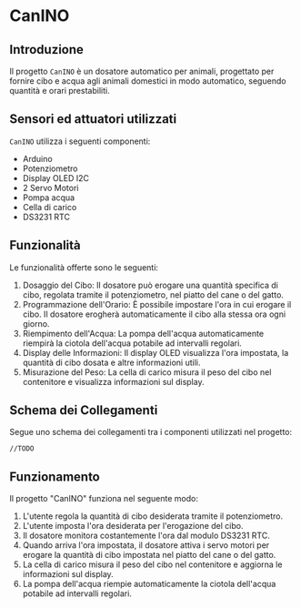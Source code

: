 # CanINO

## Introduzione

Il progetto `CanINO` è un dosatore automatico per animali, progettato per fornire cibo e acqua agli animali domestici in modo automatico, seguendo quantità e orari prestabiliti. 

## Sensori ed attuatori utilizzati

`CanINO` utilizza i seguenti componenti:

- Arduino
- Potenziometro
- Display OLED I2C
- 2 Servo Motori
- Pompa acqua
- Cella di carico
- DS3231 RTC

## Funzionalità


Le funzionalità offerte sono le seguenti:

1. Dosaggio del Cibo: Il dosatore può erogare una quantità specifica di cibo, regolata tramite il potenziometro, nel piatto del cane o del gatto.
2. Programmazione dell'Orario: È possibile impostare l'ora in cui erogare il cibo. Il dosatore erogherà automaticamente il cibo alla stessa ora ogni giorno.
3. Riempimento dell'Acqua: La pompa dell'acqua automaticamente riempirà la ciotola dell'acqua potabile ad intervalli regolari.
4. Display delle Informazioni: Il display OLED visualizza l'ora impostata, la quantità di cibo dosata e altre informazioni utili.
5. Misurazione del Peso: La cella di carico misura il peso del cibo nel contenitore e visualizza informazioni sul display.

## Schema dei Collegamenti

Segue uno schema dei collegamenti tra i componenti utilizzati nel progetto:

```
//TODO 
```

## Funzionamento

Il progetto "CanINO" funziona nel seguente modo:

1. L'utente regola la quantità di cibo desiderata tramite il potenziometro.
2. L'utente imposta l'ora desiderata per l'erogazione del cibo.
3. Il dosatore monitora costantemente l'ora dal modulo DS3231 RTC.
4. Quando arriva l'ora impostata, il dosatore attiva i servo motori per erogare la quantità di cibo impostata nel piatto del cane o del gatto.
5. La cella di carico misura il peso del cibo nel contenitore e aggiorna le informazioni sul display.
6. La pompa dell'acqua riempie automaticamente la ciotola dell'acqua potabile ad intervalli regolari.

